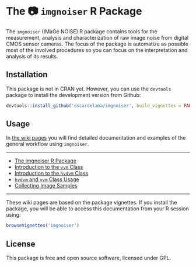 <!-- README.md is generated from README.Rmd. Please edit that file -->
The :camera: `imgnoiser` R Package
==================================

<!-- Non tested state
[![Build Status](https://travis-ci.org/oscardelama/imgnoiser.png?branch=master)](https://travis-ci.org/oscardelama/imgnoiser)
-->
The `imgnoiser` (IMaGe NOISE) R package contains tools for the measurement, analysis and characterization of raw image noise from digital CMOS sensor cameras. The focus of the package is automatize as possible most of the involved procedures so you can focus on the interpretation and analysis of its results.

Installation
------------

This package is not in CRAN yet. However, you can use the `devtools` package to install the development version from Github:

``` r
devtools::install_github('oscardelama/imgnoiser', build_vignettes = FALSE))
```

Usage
-----

In [the wiki pages](https://github.com/oscardelama/imgnoiser/wiki) you will find detailed documentation and examples of the general workflow using `imgnoiser`.

------------------------------------------------------------------------

-   [The imgnoiser R Package](https://github.com/oscardelama/imgnoiser/wiki)
-   [Introduction to the `vvm` Class](https://github.com/oscardelama/imgnoiser/wiki/vvm-Class-Introduction)
-   [Introduction to the `hvdvm` Class](https://github.com/oscardelama/imgnoiser/wiki/hvdvm-Class-Introduction)
-   [`hvdvm` and `vvm` Class Usage](https://github.com/oscardelama/imgnoiser/wiki/hvdvm-and-vvm-Class-Usage)
-   [Collecting Image Samples](https://github.com/oscardelama/imgnoiser/wiki/Collecting-Image-Samples)

------------------------------------------------------------------------

These wiki pages are based on the package vignettes. If you install the package, you will be able to access this documentation from your R session using:

``` r
browseVignettes('imgnoiser')
```

License
-------

This package is free and open source software, licensed under GPL.
